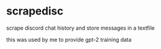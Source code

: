 # scrapedisc
scrape discord chat history and store messages in a textfile 

this was used by me to provide gpt-2 training data
